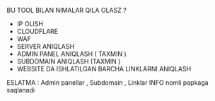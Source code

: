 BU TOOL BILAN NIMALAR QILA OLASZ ?

- IP OLISH 
- CLOUDFLARE
- WAF 
- SERVER ANIQLASH 
- ADMIN PANEL ANIQLASH ( TAXMIN )
- SUBDOMAIN ANIQLASH (TAXMIN )
- WEBSITE DA ISHLATILGAN BARCHA LINKLARNI ANIQLASH


ESLATMA : 
Admin panellar , Subdomain , Linklar INFO nomli papkaga saqlanadi
